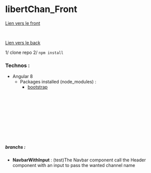 # libertChan_Front


[Lien vers le front](https://github.com/kim7834/libertChan_Front)

<br>

[Lien vers le back](https://github.com/borisBelloc/libertChan_back)


1/ clone repo
2/ `npm install`


### Technos :

- Angular 8
    - Packages installed (node_modules) : 
        - [bootstrap](https://www.npmjs.com/package/bootstrap)


<br><br><br><br><br>
-----



##### branchs :
- **NavbarWithInput** : (test)The Navbar component call the Header component with an input to pass the wanted channel name
